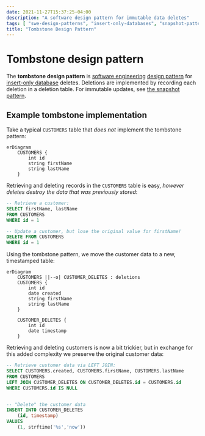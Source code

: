 ```yaml
---
date: 2021-11-27T15:37:25-04:00
description: "A software design pattern for immutable data deletes"
tags: [ "swe-design-patterns", "insert-only-databases", "snapshot-pattern" ]
title: "Tombstone Design Pattern"
---
```


# Tombstone design pattern

The **tombstone design pattern** is [software engineering](software-engineering.md) [design pattern](swe-design-patterns.md) for [insert-only database](insert-only-databases.md) deletes. Deletions are implemented by recording each deletion in a deletion table. For immutable updates, see [the snapshot pattern](snapshot-pattern.md).

## Example tombstone implementation

Take a typical `CUSTOMERS` table that _does not_ implement the tombstone pattern:

```mermaid
erDiagram
    CUSTOMERS {
        int id
        string firstName
        string lastName
    }
```

Retrieving and deleting records in the `CUSTOMERS` table is easy, _however deletes destroy the data that was previously stored_:

```SQL
-- Retrieve a customer:
SELECT firstName, lastName 
FROM CUSTOMERS
WHERE id = 1

-- Update a customer, but lose the original value for firstName!
DELETE FROM CUSTOMERS
WHERE id = 1
```

Using the tombstone pattern, we move the customer data to a new, timestamped table:

```mermaid
erDiagram
	CUSTOMERS ||--o| CUSTOMER_DELETES : deletions
    CUSTOMERS {
        int id
		date created
		string firstName
        string lastName
    }

	CUSTOMER_DELETES {
		int id
		date timestamp
	}
```

Retrieving and deleting customers is now a bit trickier, but in exchange for this added complexity we preserve the original customer data:

```SQL
-- Retrieve customer data via LEFT JOIN:
SELECT CUSTOMERS.created, CUSTOMERS.firstName, CUSTOMERS.lastName
FROM CUSTOMERS
LEFT JOIN CUSTOMER_DELETES ON CUSTOMER_DELETES.id = CUSTOMERS.id
WHERE CUSTOMERS.id IS NULL


-- "Delete" the customer data
INSERT INTO CUSTOMER_DELETES
	(id, timestamp) 
VALUES 
	(1, strftime('%s','now'))
```
